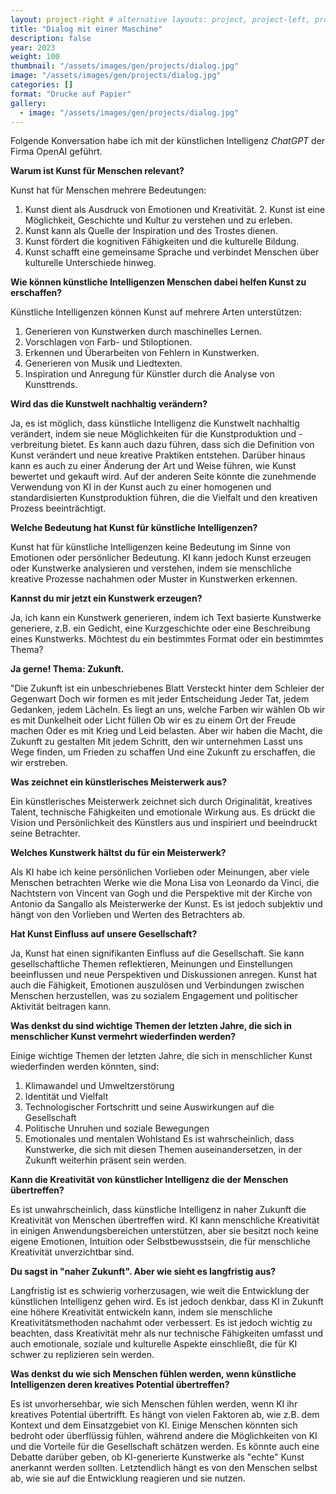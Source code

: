 ```yaml
---
layout: project-right # alternative layouts: project, project-left, project-right, project-top
title: "Dialog mit einer Maschine"
description: false
year: 2023
weight: 100
thumbnail: "/assets/images/gen/projects/dialog.jpg"
image: "/assets/images/gen/projects/dialog.jpg"
categories: []
format: "Drucke auf Papier"
gallery:
  - image: "/assets/images/gen/projects/dialog.jpg"
---
```


Folgende Konversation habe ich mit der künstlichen Intelligenz *ChatGPT* der Firma OpenAI geführt.

**Warum ist Kunst für Menschen relevant?**

Kunst hat für Menschen mehrere Bedeutungen:
1. Kunst dient als Ausdruck von Emotionen und Kreativität. 2. Kunst ist eine Möglichkeit, Geschichte und Kultur zu
verstehen und zu erleben.
3. Kunst kann als Quelle der Inspiration und des Trostes
dienen.
4. Kunst fördert die kognitiven Fähigkeiten und die kulturelle
Bildung.
5. Kunst schafft eine gemeinsame Sprache und verbindet
Menschen über kulturelle Unterschiede hinweg.

**Wie können künstliche Intelligenzen Menschen dabei helfen Kunst zu erschaffen?**

Künstliche Intelligenzen können Kunst auf mehrere Arten unterstützen:
1. Generieren von Kunstwerken durch maschinelles Lernen.
2. Vorschlagen von Farb- und Stiloptionen.
3. Erkennen und Überarbeiten von Fehlern in Kunstwerken.
4. Generieren von Musik und Liedtexten.
5. Inspiration und Anregung für Künstler durch die Analyse
von Kunsttrends.

**Wird das die Kunstwelt nachhaltig verändern?**

Ja, es ist möglich, dass künstliche Intelligenz die Kunstwelt nachhaltig verändert, indem sie neue Möglichkeiten für die Kunstproduktion und -verbreitung bietet. Es kann auch dazu führen, dass sich die Definition von Kunst verändert und neue kreative Praktiken entstehen. Darüber hinaus kann es auch zu einer Änderung der Art und Weise führen, wie Kunst bewertet und gekauft wird. Auf der anderen Seite könnte die zunehmende Verwendung von KI in der Kunst auch zu einer homogenen und standardisierten Kunstproduktion führen, die die Vielfalt und den kreativen Prozess beeinträchtigt.

**Welche Bedeutung hat Kunst für künstliche Intelligenzen?**

Kunst hat für künstliche Intelligenzen keine Bedeutung im Sinne von Emotionen oder persönlicher Bedeutung. KI kann jedoch Kunst erzeugen oder Kunstwerke analysieren und verstehen, indem sie menschliche kreative Prozesse nachahmen oder Muster in Kunstwerken erkennen.

**Kannst du mir jetzt ein Kunstwerk erzeugen?**

Ja, ich kann ein Kunstwerk generieren, indem ich Text basierte Kunstwerke generiere, z.B. ein Gedicht, eine Kurzgeschichte oder eine Beschreibung eines Kunstwerks. Möchtest du ein bestimmtes Format oder ein bestimmtes Thema?

**Ja gerne! Thema: Zukunft.**

"Die Zukunft ist ein unbeschriebenes Blatt Versteckt hinter dem Schleier der Gegenwart Doch wir formen es mit jeder Entscheidung Jeder Tat, jedem Gedanken, jedem Lächeln. Es liegt an uns, welche Farben wir wählen Ob wir es mit Dunkelheit oder Licht füllen
Ob wir es zu einem Ort der Freude machen
Oder es mit Krieg und Leid belasten.
Aber wir haben die Macht, die Zukunft zu gestalten Mit jedem Schritt, den wir unternehmen
Lasst uns Wege finden, um Frieden zu schaffen Und eine Zukunft zu erschaffen, die wir erstreben.

**Was zeichnet ein künstlerisches Meisterwerk aus?**

Ein künstlerisches Meisterwerk zeichnet sich durch Originalität, kreatives Talent, technische Fähigkeiten und emotionale Wirkung aus. Es drückt die Vision und Persönlichkeit des Künstlers aus und inspiriert und beeindruckt seine Betrachter.

**Welches Kunstwerk hältst du für ein Meisterwerk?**

Als KI habe ich keine persönlichen Vorlieben oder Meinungen, aber viele Menschen betrachten Werke wie die Mona Lisa von Leonardo da Vinci, die Nachtstern von Vincent van Gogh und die Perspektive mit der Kirche von Antonio da Sangallo als Meisterwerke der Kunst. Es ist jedoch subjektiv und hängt von den Vorlieben und Werten des Betrachters ab.

**Hat Kunst Einfluss auf unsere Gesellschaft?**

Ja, Kunst hat einen signifikanten Einfluss auf die Gesellschaft. Sie kann gesellschaftliche Themen reflektieren, Meinungen und Einstellungen beeinflussen und neue Perspektiven und Diskussionen anregen. Kunst hat auch die Fähigkeit, Emotionen auszulösen und Verbindungen zwischen Menschen herzustellen, was zu sozialem Engagement und politischer Aktivität beitragen kann.

**Was denkst du sind wichtige Themen der letzten Jahre, die sich in menschlicher Kunst vermehrt wiederfinden werden?**

Einige wichtige Themen der letzten Jahre, die sich in menschlicher Kunst wiederfinden werden könnten, sind:
1. Klimawandel und Umweltzerstörung
2. Identität und Vielfalt
3. Technologischer Fortschritt und seine Auswirkungen auf die
Gesellschaft
4. Politische Unruhen und soziale Bewegungen
5. Emotionales und mentalen Wohlstand
Es ist wahrscheinlich, dass Kunstwerke, die sich mit diesen Themen auseinandersetzen, in der Zukunft weiterhin präsent sein werden.

**Kann die Kreativität von künstlicher Intelligenz die der Menschen übertreffen?**

Es ist unwahrscheinlich, dass künstliche Intelligenz in naher Zukunft die Kreativität von Menschen übertreffen wird. KI kann menschliche Kreativität in einigen Anwendungsbereichen unterstützen, aber sie besitzt noch keine eigene Emotionen, Intuition oder Selbstbewusstsein, die für menschliche Kreativität unverzichtbar sind.

**Du sagst in "naher Zukunft". Aber wie sieht es langfristig aus?**

Langfristig ist es schwierig vorherzusagen, wie weit die Entwicklung der künstlichen Intelligenz gehen wird. Es ist jedoch denkbar, dass KI in Zukunft eine höhere Kreativität entwickeln kann, indem sie menschliche Kreativitätsmethoden nachahmt oder verbessert. Es ist jedoch wichtig zu beachten, dass Kreativität mehr als nur technische Fähigkeiten umfasst und auch emotionale, soziale und kulturelle Aspekte einschließt, die für KI schwer zu replizieren sein werden.

**Was denkst du wie sich Menschen fühlen werden, wenn künstliche Intelligenzen deren kreatives Potential übertreffen?**

Es ist unvorhersehbar, wie sich Menschen fühlen werden, wenn KI ihr kreatives Potential übertrifft. Es hängt von vielen Faktoren ab, wie z.B. dem Kontext und dem Einsatzgebiet von KI. Einige Menschen könnten sich bedroht oder überflüssig fühlen, während andere die Möglichkeiten von KI und die Vorteile für die Gesellschaft schätzen werden. Es könnte auch eine Debatte darüber geben, ob KI-generierte Kunstwerke als "echte" Kunst anerkannt werden sollten. Letztendlich hängt es von den Menschen selbst ab, wie sie auf die Entwicklung reagieren und sie nutzen.
